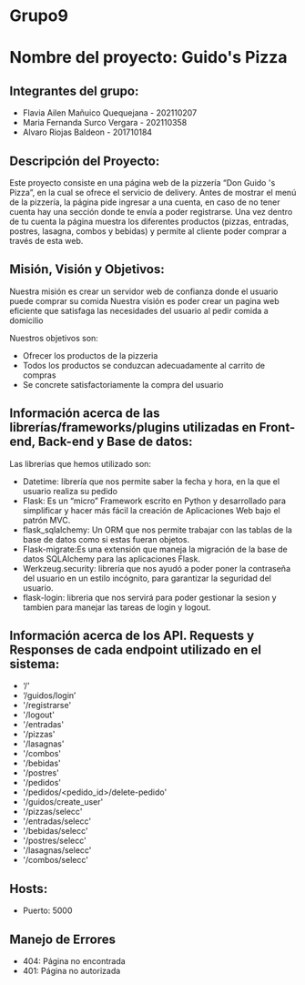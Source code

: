 # Grupo9

# Nombre del proyecto: Guido's Pizza

## Integrantes del grupo:
- Flavia Ailen Mañuico Quequejana - 202110207
- Maria Fernanda Surco Vergara - 202110358
- Alvaro Riojas Baldeon - 201710184

## Descripción del Proyecto:

Este proyecto consiste en una página web de la pizzería “Don Guido 's Pizza”, en la cual se ofrece el servicio de delivery. 
Antes de mostrar el menú de la pizzería, la página pide ingresar a una cuenta, en caso de no tener cuenta hay una sección donde te envía  a poder registrarse. Una vez dentro de tu cuenta la página muestra los diferentes productos (pizzas, entradas, postres, lasagna, combos y bebidas) y permite al cliente poder comprar a través de esta web. 



## Misión, Visión y Objetivos:

Nuestra misión es crear un servidor web  de confianza donde el usuario puede comprar su comida
Nuestra visión es poder crear un pagina web eficiente que satisfaga  las necesidades del usuario al pedir comida a  domicilio

Nuestros objetivos son:
 - Ofrecer los  productos de la pizzeria
 - Todos los productos se conduzcan adecuadamente al carrito de compras
 - Se concrete satisfactoriamente la compra del usuario




## Información acerca de las librerías/frameworks/plugins utilizadas en Front-end, Back-end y Base de datos:
Las librerías que hemos utilizado son:
- Datetime: librería que nos permite saber la fecha y hora,  en la que el usuario realiza su pedido
- Flask: Es un “micro” Framework escrito en Python y desarrollado para simplificar y hacer más fácil la creación de Aplicaciones Web bajo el patrón MVC.
- flask_sqlalchemy: Un ORM que nos permite trabajar con las tablas de la base de datos como si estas fueran objetos.
- Flask-migrate:Es una extensión que maneja la migración de la base de datos SQLAlchemy para las aplicaciones Flask.
- Werkzeug.security: librería que nos ayudó a poder poner la contraseña del usuario en un estilo incógnito, para garantizar la seguridad del usuario.
- flask-login: libreria que nos servirá para poder gestionar la sesion y tambien para manejar las tareas de login y logout.


## Información acerca de los API. Requests y Responses de cada endpoint utilizado en el sistema:
- ‘/’
- ‘/guidos/login’
- '/registrarse'
- '/logout'
- '/entradas'
- '/pizzas'
- '/lasagnas'
- '/combos'
- '/bebidas'
- '/postres'
- '/pedidos'
- '/pedidos/<pedido_id>/delete-pedido'
- '/guidos/create_user'
- '/pizzas/selecc'
- '/entradas/selecc'
- '/bebidas/selecc'
- '/postres/selecc'
- '/lasagnas/selecc'
- '/combos/selecc'
 
## Hosts:
- Puerto: 5000

## Manejo de Errores
- 404: Página no encontrada
- 401: Página no autorizada
